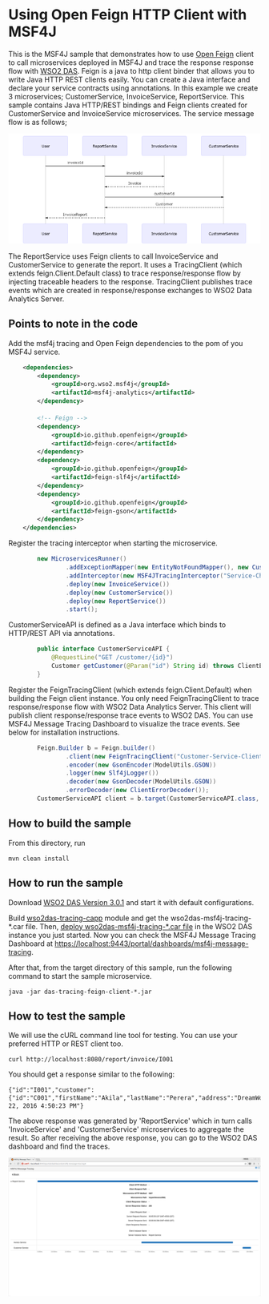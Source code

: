 # Using Open Feign HTTP Client with MSF4J

This is the MSF4J sample that demonstrates how to use [Open Feign](https://github.com/OpenFeign/feign) client to call microservices deployed in MSF4J and trace the response response flow with [WSO2 DAS](http://wso2.com/products/data-analytics-server/).
Feign is a java to http client binder that allows you to write Java HTTP REST clients easily. You can create a Java interface and declare your service contracts using annotations.
In this example we create 3 microservices; CustomerService, InvoiceService, ReportService. This sample contains Java HTTP/REST bindings and Feign clients created for CustomerService and InvoiceService microservices.
The service message flow is as follows;

![Message Flow](resources/message-flow.png)

The ReportService uses Feign clients to call InvoiceService and CustomerService to generate the report. It uses a TracingClient (which extends feign.Client.Default class) to trace response/response flow by injecting traceable headers to the response. TracingClient publishes trace events which are created in response/response exchanges to WSO2 Data Analytics Server.

## Points to note in the code

Add the msf4j tracing and Open Feign dependencies to the pom of you MSF4J service.
```xml
    <dependencies>
        <dependency>
            <groupId>org.wso2.msf4j</groupId>
            <artifactId>msf4j-analytics</artifactId>
        </dependency>
        
        <!-- Feign -->
        <dependency>
            <groupId>io.github.openfeign</groupId>
            <artifactId>feign-core</artifactId>            
        </dependency>
        <dependency>
            <groupId>io.github.openfeign</groupId>
            <artifactId>feign-slf4j</artifactId>            
        </dependency>
        <dependency>
            <groupId>io.github.openfeign</groupId>
            <artifactId>feign-gson</artifactId>            
        </dependency>
    </dependencies>
```

Register the tracing interceptor when starting the microservice.
```java
        new MicroservicesRunner()
                .addExceptionMapper(new EntityNotFoundMapper(), new CustomerNotFoundMapper())
                .addInterceptor(new MSF4JTracingInterceptor("Service-Chaining"))
                .deploy(new InvoiceService())
                .deploy(new CustomerService())
                .deploy(new ReportService())
                .start();
```

CustomerServiceAPI is defined as a Java interface which binds to HTTP/REST API via annotations.
```java
        public interface CustomerServiceAPI {
            @RequestLine("GET /customer/{id}")
            Customer getCustomer(@Param("id") String id) throws ClientException;
        }
```


Register the FeignTracingClient (which extends feign.Client.Default) when building the Feign client instance. You only need FeignTracingClient to trace response/response flow with WSO2 Data Analytics Server.
This client will publish client response/response trace events to WSO2 DAS. You can use MSF4J Message Tracing Dashboard to visualize the trace events. See below for installation instructions.

```java
        Feign.Builder b = Feign.builder()
                .client(new FeignTracingClient("Customer-Service-Client", analyticsEndpoint))
                .encoder(new GsonEncoder(ModelUtils.GSON))
                .logger(new Slf4jLogger())
                .decoder(new GsonDecoder(ModelUtils.GSON))
                .errorDecoder(new ClientErrorDecoder());
        CustomerServiceAPI client = b.target(CustomerServiceAPI.class, serviceEndpoint);
```

## How to build the sample

From this directory, run

```
mvn clean install
```

## How to run the sample

Download [WSO2 DAS Version 3.0.1](http://wso2.com/products/data-analytics-server/) and start it with default configurations.

Build [wso2das-tracing-capp](../../analytics/wso2das-tracing-capp) module and get the wso2das-msf4j-tracing-*.car file. 
Then, [deploy wso2das-msf4j-tracing-*.car file](https://docs.wso2.com/display/DAS301/Packaging+Artifacts+as+a+C-App+Archive#PackagingArtifactsasaC-AppArchive-DeployingacAppDeployingaC-App) 
in the WSO2 DAS instance you just started. Now you can check the MSF4J Message Tracing Dashboard at 
[https://localhost:9443/portal/dashboards/msf4j-message-tracing](https://localhost:9443/portal/dashboards/msf4j-message-tracing).

After that, from the target directory of this sample, run the following command to start the sample microservice.
```
java -jar das-tracing-feign-client-*.jar
```

## How to test the sample

We will use the cURL command line tool for testing. You can use your preferred HTTP or REST client too.

```
curl http://localhost:8080/report/invoice/I001
```

You should get a response similar to the following:

```
{"id":"I001","customer":{"id":"C001","firstName":"Akila","lastName":"Perera","address":"DreamWorld!"},"amount":250.15,"date":"Aug 22, 2016 4:50:23 PM"}
```

The above response was generated by 'ReportService' which in turn calls 'InvoiceService' and 'CustomerService' microservices to aggregate the result.
So after receiving the above response, you can go to the WSO2 DAS dashboard and find the traces.


![WSO2 DAS Tracing Dashboard](resources/wso2das-tracing-gadget.png)